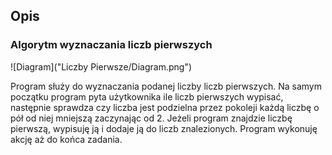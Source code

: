 ## Opis
### Algorytm wyznaczania liczb pierwszych
![Diagram]("Liczby Pierwsze/Diagram.png")

Program służy do wyznaczania podanej liczby liczb pierwszych.
Na samym początku program pyta użytkownika ile liczb pierwszych wypisać, następnie sprawdza czy liczba jest podzielna przez pokoleji każdą liczbę o pół od niej mniejszą zaczynając od 2. Jeżeli program znajdzie liczbę pierwszą, wypisuję ją i dodaje ją do liczb znalezionych. Program wykonuję akcję aż do końca zadania.